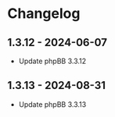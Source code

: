 # Changelog

## 1.3.12 - 2024-06-07
- Update phpBB 3.3.12

## 1.3.13 - 2024-08-31
- Update phpBB 3.3.13
